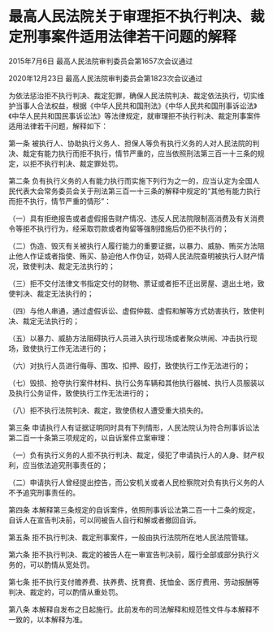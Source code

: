 # 最高人民法院关于审理拒不执行判决、裁定刑事案件适用法律若干问题的解释

2015年7月6日 最高人民法院审判委员会第1657次会议通过

2020年12月23日 最高人民法院审判委员会第1823次会议通过

<!-- INFO END -->

为依法惩治拒不执行判决、裁定犯罪，确保人民法院判决、裁定依法执行，切实维护当事人合法权益，根据《中华人民共和国刑法》《中华人民共和国刑事诉讼法》《中华人民共和国民事诉讼法》等法律规定，就审理拒不执行判决、裁定刑事案件适用法律若干问题，解释如下：

第一条 被执行人、协助执行义务人、担保人等负有执行义务的人对人民法院的判决、裁定有能力执行而拒不执行，情节严重的，应当依照刑法第三百一十三条的规定，以拒不执行判决、裁定罪处罚。

第二条 负有执行义务的人有能力执行而实施下列行为之一的，应当认定为全国人民代表大会常务委员会关于刑法第三百一十三条的解释中规定的“其他有能力执行而拒不执行，情节严重的情形”：

（一）具有拒绝报告或者虚假报告财产情况、违反人民法院限制高消费及有关消费令等拒不执行行为，经采取罚款或者拘留等强制措施后仍拒不执行的；

（二）伪造、毁灭有关被执行人履行能力的重要证据，以暴力、威胁、贿买方法阻止他人作证或者指使、贿买、胁迫他人作伪证，妨碍人民法院查明被执行人财产情况，致使判决、裁定无法执行的；

（三）拒不交付法律文书指定交付的财物、票证或者拒不迁出房屋、退出土地，致使判决、裁定无法执行的；

（四）与他人串通，通过虚假诉讼、虚假仲裁、虚假和解等方式妨害执行，致使判决、裁定无法执行的；

（五）以暴力、威胁方法阻碍执行人员进入执行现场或者聚众哄闹、冲击执行现场，致使执行工作无法进行的；

（六）对执行人员进行侮辱、围攻、扣押、殴打，致使执行工作无法进行的；

（七）毁损、抢夺执行案件材料、执行公务车辆和其他执行器械、执行人员服装以及执行公务证件，致使执行工作无法进行的；

（八）拒不执行法院判决、裁定，致使债权人遭受重大损失的。

第三条 申请执行人有证据证明同时具有下列情形，人民法院认为符合刑事诉讼法第二百一十条第三项规定的，以自诉案件立案审理：

（一）负有执行义务的人拒不执行判决、裁定，侵犯了申请执行人的人身、财产权利，应当依法追究刑事责任的；

（二）申请执行人曾经提出控告，而公安机关或者人民检察院对负有执行义务的人不予追究刑事责任的。

第四条 本解释第三条规定的自诉案件，依照刑事诉讼法第二百一十二条的规定，自诉人在宣告判决前，可以同被告人自行和解或者撤回自诉。

第五条 拒不执行判决、裁定刑事案件，一般由执行法院所在地人民法院管辖。

第六条 拒不执行判决、裁定的被告人在一审宣告判决前，履行全部或部分执行义务的，可以酌情从宽处罚。

第七条 拒不执行支付赡养费、扶养费、抚育费、抚恤金、医疗费用、劳动报酬等判决、裁定的，可以酌情从重处罚。

第八条 本解释自发布之日起施行。此前发布的司法解释和规范性文件与本解释不一致的，以本解释为准。